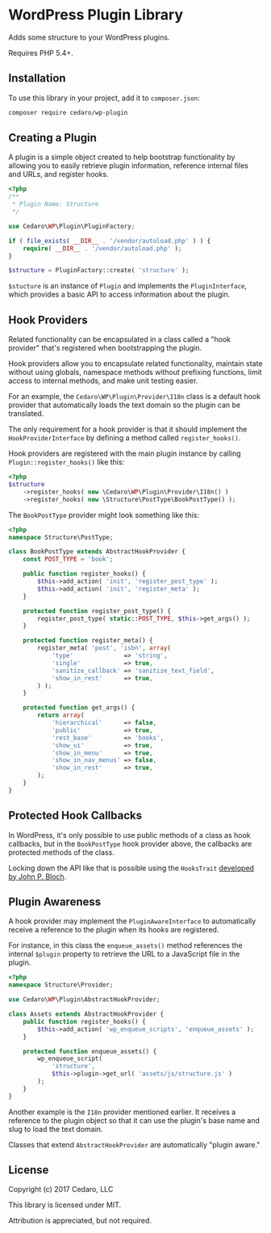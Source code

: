 # WordPress Plugin Library

Adds some structure to your WordPress plugins.

Requires PHP 5.4+.

## Installation

To use this library in your project, add it to `composer.json`:

```sh
composer require cedaro/wp-plugin
```

## Creating a Plugin

A plugin is a simple object created to help bootstrap functionality by allowing you to easily retrieve plugin information, reference internal files and URLs, and register hooks.

```php
<?php
/**
 * Plugin Name: Structure
 */

use Cedaro\WP\Plugin\PluginFactory;

if ( file_exists( __DIR__ . '/vendor/autoload.php' ) ) {
	require( __DIR__ . '/vendor/autoload.php' );
}

$structure = PluginFactory::create( 'structure' );
```

`$stucture` is an instance of `Plugin` and implements the `PluginInterface`, which provides a basic API to access information about the plugin.

## Hook Providers

Related functionality can be encapsulated in a class called a "hook provider" that's registered when bootstrapping the plugin.

Hook providers allow you to encapsulate related functionality, maintain state without using globals, namespace methods without prefixing functions, limit access to internal methods, and make unit testing easier.

For an example, the `Cedaro\WP\Plugin\Provider\I18n` class is a default hook provider that automatically loads the text domain so the plugin can be translated.

The only requirement for a hook provider is that it should implement the `HookProviderInterface` by defining a method called `register_hooks()`.

Hook providers are registered with the main plugin instance by calling `Plugin::register_hooks()` like this:

```php
<?php
$structure
	->register_hooks( new \Cedaro\WP\Plugin\Provider\I18n() )
	->register_hooks( new \Structure\PostType\BookPostType() );
```

The `BookPostType` provider might look something like this:

```php
<?php
namespace Structure\PostType;

class BookPostType extends AbstractHookProvider {
	const POST_TYPE = 'book';

	public function register_hooks() {
		$this->add_action( 'init', 'register_post_type' );
		$this->add_action( 'init', 'register_meta' );
	}

	protected function register_post_type() {
		register_post_type( static::POST_TYPE, $this->get_args() );
	}

	protected function register_meta() {
		register_meta( 'post', 'isbn', array(
			'type'              => 'string',
			'single'            => true,
			'sanitize_callback' => 'sanitize_text_field',
			'show_in_rest'      => true,
		) );
	}

	protected function get_args() {
		return array(
			'hierarchical'      => false,
			'public'            => true,
			'rest_base'         => 'books',
			'show_ui'           => true,
			'show_in_menu'      => true,
			'show_in_nav_menus' => false,
			'show_in_rest'      => true,
		);
	}
}
```

## Protected Hook Callbacks

In WordPress, it's only possible to use public methods of a class as hook callbacks, but in the `BookPostType` hook provider above, the callbacks are protected methods of the class.

Locking down the API like that is possible using the `HooksTrait` [developed by John P. Bloch](https://github.com/johnpbloch/wordpress-dev).

## Plugin Awareness

A hook provider may implement the `PluginAwareInterface` to automatically receive a reference to the plugin when its hooks are registered.

For instance, in this class the `enqueue_assets()` method references the internal `$plugin` property to retrieve the URL to a JavaScript file in the plugin.

```php
<?php
namespace Structure\Provider;

use Cedaro\WP\Plugin\AbstractHookProvider;

class Assets extends AbstractHookProvider {
	public function register_hooks() {
		$this->add_action( 'wp_enqueue_scripts', 'enqueue_assets' );
	}

	protected function enqueue_assets() {
		wp_enqueue_script(
			'structure',
			$this->plugin->get_url( 'assets/js/structure.js' )
		);
	}
}
```

Another example is the `I18n` provider mentioned earlier. It receives a reference to the plugin object so that it can use the plugin's base name and slug to load the text domain.

Classes that extend `AbstractHookProvider` are automatically "plugin aware."

## License

Copyright (c) 2017 Cedaro, LLC

This library is licensed under MIT.

Attribution is appreciated, but not required.
